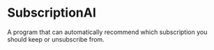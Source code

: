 # SubscriptionAI
A program that can automatically recommend which subscription you should keep or unsubscribe from.

